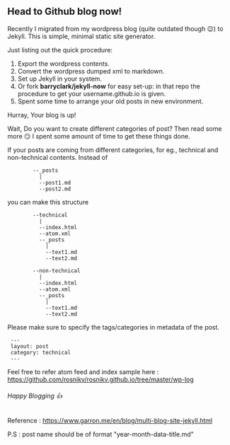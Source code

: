 ## Head to Github blog now!

Recently I migrated from my wordpress blog (quite outdated though :wink:) to Jekyll. This is simple, minimal static
site generator.

Just listing out the quick procedure:

1. Export the wordpress contents.
2. Convert the wordpress dumped xml to markdown.
3. Set up Jekyll in your system.
4. Or fork **barryclark/jekyll-now** for easy set-up: in that repo the procedure to get your username.github.io is given.
5. Spent some time to arrange your old posts in new environment.

Hurray, Your blog is up!

Wait, Do you want to create different categories of post? Then read some more :smirk:
I spent some amount of time to get these things done.

If your posts are coming from different categories, for eg., technical and non-technical contents. Instead of 
            
            --_posts
              |
              --post1.md
              --post2.md
            
you can make this structure
            
            --technical
              |
              --index.html
              --atom.xml
              --_posts
                |
                --text1.md
                --text2.md
              
            --non-technical
              |
              --index.html
              --atom.xml
              --_posts
                |
                --text1.md
                --text2.md

Please make sure to specify the tags/categories in metadata of the post.
```
 ---
 layout: post
 category: technical
 ---

```
Feel free to refer atom feed and index sample here : https://github.com/rosnikv/rosnikv.github.io/tree/master/wp-log
###### _Happy Blogging_ :thumbsup:

Reference : https://www.garron.me/en/blog/multi-blog-site-jekyll.html

P.S : post name should be of format "year-month-data-title.md"
